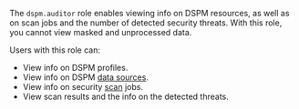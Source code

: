 The `dspm.auditor` role enables viewing info on DSPM resources, as well as on scan jobs and the number of detected security threats. With this role, you cannot view masked and unprocessed data.

Users with this role can:
* View info on DSPM profiles.
* View info on DSPM [data sources](../../security-deck/concepts/dspm.md#data-source).
* View info on security [scan](../../security-deck/concepts/dspm.md#scanning) jobs.
* View scan results and the info on the detected threats.
